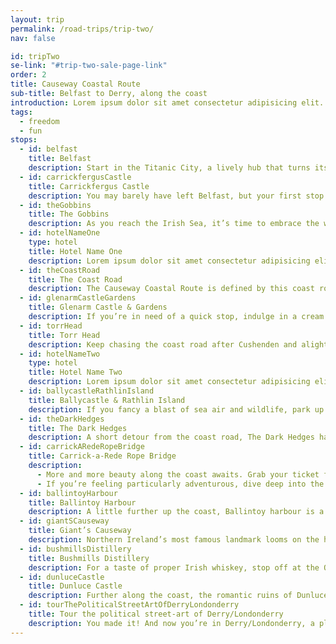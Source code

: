 ```yaml
---
layout: trip
permalink: /road-trips/trip-two/
nav: false

id: tripTwo
se-link: "#trip-two-sale-page-link"
order: 2
title: Causeway Coastal Route
sub-title: Belfast to Derry, along the coast
introduction: Lorem ipsum dolor sit amet consectetur adipisicing elit. Iste recusandae maiores eum, eos quaerat delectus exercitationem ex sed repudiandae similique omnis? Cupiditate optio earum necessitatibus sequi, minima ipsum incidunt laborum commodi eveniet hic corporis molestias, repellendus animi quis iusto veritatis impedit? Consequuntur, ratione amet necessitatibus incidunt nobis velit. Ipsa eveniet mollitia debitis animi quam illum maxime, distinctio ea doloribus hic.
tags:
  - freedom
  - fun
stops:
  - id: belfast
    title: Belfast
    description: Start in the Titanic City, a lively hub that turns its industrial heritage into a cool cultural playground. A city of characters, its quarters each show a different side to the city; the red-brick and cobbles of the Cathedral Quarter, the industrial revival of the Titanic Quarter, and the buzzing drinks and dining scene of the trendy Linen Quarter – to name a few. Each shows a side to the city that is set to enchant visitors, making a Belfast stop-off good craic.
  - id: carrickfergusCastle
    title: Carrickfergus Castle
    description: You may barely have left Belfast, but your first stop offers a glimpse at Northern Ireland’s ancient history. Carrickfergus Castle is one of the best preserved medieval castles in Ireland, a Norman fortress with a turbulent 800-year history. It’s also wonderfully picturesque, guarding the Belfast lough and pretty harbour that lies next to its imposing walls.
  - id: theGobbins
    title: The Gobbins
    description: As you reach the Irish Sea, it’s time to embrace the wilds of the coastline. The Gobbins Cliff Path is a quite remarkable set of suspended walkways and bridges, hugging the weathered cliffs battered by the turbulent sea. Follow the trails as they wind down the cliff edge, putting you dramatically close to the crashing waves. Catch glimpses of smugglers’ caves and isolated coves, before hitting the road and chasing the coastline.
  - id: hotelNameOne
    type: hotel
    title: Hotel Name One
    description: Lorem ipsum dolor sit amet consectetur adipisicing elit. Quia et neque porro a, labore repellendus iusto soluta, repudiandae deserunt iure animi optio, debitis explicabo quo. Nobis magnam quae neque voluptas enim, temporibus perspiciatis iusto nostrum veritatis nesciunt, sit cupiditate distinctio.
  - id: theCoastRoad
    title: The Coast Road
    description: The Causeway Coastal Route is defined by this coast road. The stretch from Larne to Ballycastle particularly, is some of the most breathtaking driving in the UK. So, soak up the twists and turns, the stupendous sea views, and hit the road.
  - id: glenarmCastleGardens
    title: Glenarm Castle & Gardens
    description: If you’re in need of a quick stop, indulge in a cream tea at Glenarm Castle. This idyllic estate has some beautiful walled gardens to wander, before a trip to the tea rooms. The estate also has an organic farm which sells its wares in the shop - perfect for some on-the-road snacking.
  - id: torrHead
    title: Torr Head
    description: Keep chasing the coast road after Cushenden and alight at Torr Head. The road continues to prove itself a breathtaking drive, with a stop at the headland allowing for a quick leg-stretch complemented by ravishing views.
  - id: hotelNameTwo
    type: hotel
    title: Hotel Name Two
    description: Lorem ipsum dolor sit amet consectetur adipisicing elit. Quia et neque porro a, labore repellendus iusto soluta, repudiandae deserunt iure animi optio, debitis explicabo quo. Nobis magnam quae neque voluptas enim, temporibus perspiciatis iusto nostrum veritatis nesciunt, sit cupiditate distinctio.
  - id: ballycastleRathlinIsland
    title: Ballycastle & Rathlin Island
    description: If you fancy a blast of sea air and wildlife, park up in Ballycastle and take the ferry across to Rathlin Island. This tiny outcrop is home to just 140 people, where legends of Robert the Bruce vie for attention alongside the puffins and seals that inhabit the island’s cliffs. Back on the mainland, grab yourself a chipper from Morton’s, frying fish that comes in fresh from the harbour.
  - id: theDarkHedges
    title: The Dark Hedges
    description: A short detour from the coast road, The Dark Hedges have become somewhat of a Northern Irish icon. Famous for appearing in Game of Thrones, this unique tunnel of twisting beech trees is a moody and evocative scene.
  - id: carrickARedeRopeBridge
    title: Carrick-a-Rede Rope Bridge
    description:
      - More and more beauty along the coast awaits. Grab your ticket for your chance to cross the famous rope bridge which connects the small island to the mainland. Following in the footsteps of the salmon fisherman, the rickety bridge takes a bit of stomach to cross, but the views are a just reward for your daring.
      - If you’re feeling particularly adventurous, dive deep into the bracing waters of Larrybane Bay and swim across to the island. Passing under the rope-bridge, this 1km swim is as visually compelling as it is challenging, with grass-topped cliffs, coastal caves and rocky outcrops to see on your crawl to the other side. For experienced swimmers only!
  - id: ballintoyHarbour
    title: Ballintoy Harbour
    description: A little further up the coast, Ballintoy harbour is a rather dreamy throwback to a bygone age. Which is why, of course, it’s been used as a filming location for Game of Thrones. There’s an idyllic, even nostalgic quality to it; as if it has been forgotten for centuries. It may sound a little hyperbolic, but it really is one of the joys of this stretch of coastline, that everything is a little untamed and untouched.
  - id: giantSCauseway
    title: Giant’s Causeway
    description: Northern Ireland’s most famous landmark looms on the horizon. The Giant’s Causeway is an icon of this coastline, a peculiar scene packed with all the drama of crashing waves and hexagonal perplexity. It is rather mad to think nature formed such mesmerizingly uniform structures, and in this lies the cause of the myths and legends that abound here. Caught at sunset, the Causeway makes for a truly spectacular experience.
  - id: bushmillsDistillery
    title: Bushmills Distillery
    description: For a taste of proper Irish whiskey, stop off at the Old Bushmills Distillery, the island’s oldest working distillery and the oldest licensed distillery in the world. Originally licensed in 1608, there’s over 400 years of heritage in each dram, so hop on a tour and savour one of Northern Ireland’s most coveted exports.
  - id: dunluceCastle
    title: Dunluce Castle
    description: Further along the coast, the romantic ruins of Dunluce Castle perch precariously on a headland; so precarious in fact, part of the kitchen fell into the sea in 1639. It's one of those sights that stops you in your tracks a little. Evocative, beautiful even, and for keen history buffs packed with centuries of conflict, a microcosmic history of the wider politics of Northern Ireland. A worthy diversion from the thrill of the coast road.
  - id: tourThePoliticalStreetArtOfDerryLondonderry
    title: Tour the political street-art of Derry/Londonderry
    description: You made it! And now you’re in Derry/Londonderry, a place brimming with quite unique adventures. For a The series of murals decorating the buildings in the Bogside area of Derry shine a reflective light on the events of the Troubles; a moving testament to the sombre history of Ireland’s past. Appropriating the stark, journalistic imagery of the times, the murals depict the Battle of Bogside, Bloody Sunday, the 1981 hunger strike, and many others.
---
```

